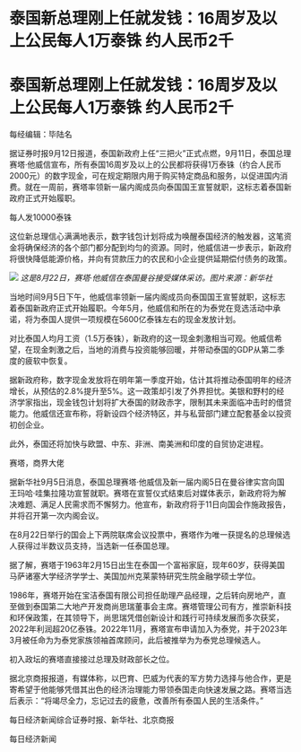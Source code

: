 # 泰国新总理刚上任就发钱：16周岁及以上公民每人1万泰铢 约人民币2千

# 泰国新总理刚上任就发钱：16周岁及以上公民每人1万泰铢 约人民币2千

每经编辑：毕陆名

据证券时报9月12日报道，泰国新政府上任“三把火”正式点燃，9月11日，泰国总理赛塔·他威信宣布，所有泰国16周岁及以上的公民都将获得1万泰铢（约合人民币2000元）的数字现金，可在规定期限内用于购买特定商品和服务，以促进国内消费。就在一周前，赛塔率领新一届内阁成员向泰国国王宣誓就职，这标志着泰国新政府正式开始履职。

每人发10000泰铢

这位新总理信心满满地表示，数字钱包计划将成为唤醒泰国经济的触发器，这笔资金将确保经济的各个部门都分配到均匀的资源。同时，他威信进一步表示，新政府将很快降低能源价格，并向有贷款压力的农民和小企业提供延期偿付债务的政策。

![](https://inews.gtimg.com/om_bt/OdeoL_344FIdiuXdk7AdW_fsrJu72KjgHnvUKZI1ZGHbsAA/1000)
_这是8月22日，赛塔·他威信在泰国曼谷接受媒体采访。图片来源：新华社_

当地时间9月5日下午，他威信率领新一届内阁成员向泰国国王宣誓就职，这标志着泰国新政府正式开始履职。今年5月，他威信和所在的为泰党在竞选活动中承诺，将为泰国人提供一项规模在5600亿泰铢左右的现金发放计划。

对比泰国人均月工资（1.5万泰铢），新政府的这一现金刺激相当可观。他威信希望，在现金刺激之后，当地的消费与投资能够回暖，并带动泰国的GDP从第二季度的疲软中恢复。

据新政府称，数字现金发放将在明年第一季度开始，估计其将推动泰国明年的经济增长，从预估的2.8%提升至5%。这一政策却引发了外界担忧。美银和野村的经济学家指出，现金钱包计划将扩大泰国的财政赤字，限制其未来面临冲击时的借贷能力。他威信还宣布称，将新设四个经济特区，并与私营部门建立配套基金以投资初创企业。

此外，泰国还将加快与欧盟、中东、非洲、南美洲和印度的自贸协定进程。

赛塔，商界大佬

据新华社9月5日消息，泰国总理赛塔·他威信及新一届内阁5日在曼谷律实宫向国王玛哈·哇集拉隆功宣誓就职。赛塔在宣誓仪式结束后对媒体表示，新政府将为解决难题、满足人民需求而不懈努力。他宣布，新政府将于11日向国会作施政报告，并将召开第一次内阁会议。

在8月22日举行的国会上下两院联席会议投票中，赛塔作为唯一获提名的总理候选人获得过半数议员支持，当选新一任泰国总理。

据了解，赛塔于1963年2月15日出生在泰国一个富裕家庭，现年60岁，获得美国马萨诸塞大学经济学学士、美国加州克莱蒙特研究生院金融学硕士学位。

1986年，赛塔开始在宝洁泰国有限公司担任助理产品经理，之后转向房地产，直至做到泰国第二大地产开发商尚思瑞董事会主席。赛塔管理公司有方，推崇新科技和环保政策，在其领导下，尚思瑞凭借创新设计和践行可持续发展而多次获奖，2022年利润超20亿泰铢。2022年11月，赛塔宣布申请加入为泰党，并于2023年3月被任命为为泰党家族领袖首席顾问，此后被推举为为泰党总理候选人。

初入政坛的赛塔直接接过总理及财政部长之位。

据北京商报报道，有媒体称，以巴育、巴威为代表的军方势力选择与他合作，更是寄希望于他能够凭借其出色的经济治理能力带领泰国走向快速发展之路。赛塔当选后表示：“将竭尽全力，忘记过去的疲惫，改善所有泰国人民的生活条件。”

每日经济新闻综合证券时报、新华社、北京商报

每日经济新闻

